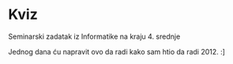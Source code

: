 # Kviz
Seminarski zadatak iz Informatike na kraju 4. srednje

Jednog dana ću napravit ovo da radi kako sam htio da radi 2012. :]
